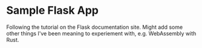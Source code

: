 # Sample Flask App

Following the tutorial on the Flask documentation site.
Might add some other things I've been meaning to experiement with, e.g. WebAssembly with Rust.
